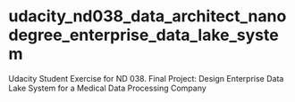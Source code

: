 # udacity_nd038_data_architect_nanodegree_enterprise_data_lake_system
Udacity Student Exercise for ND 038. Final Project: Design Enterprise Data Lake System for a Medical Data Processing Company
